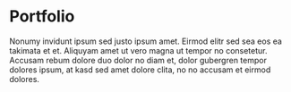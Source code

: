 # Portfolio

Nonumy invidunt ipsum sed justo ipsum amet. Eirmod elitr sed sea eos ea takimata et et. Aliquyam amet ut vero magna ut tempor no consetetur. Accusam rebum dolore duo dolor no diam et, dolor gubergren tempor dolores ipsum, at kasd sed amet dolore clita, no no accusam et eirmod dolores.
